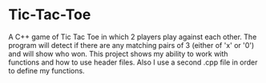 # Tic-Tac-Toe
A C++ game of Tic Tac Toe in which 2 players play against each other. The program will detect if there are any matching pairs of 3 (either of 'x' or '0') and will show who won. This project shows my ability to work with functions and how to use header files. 
Also I use a second .cpp file in order to define my functions.
